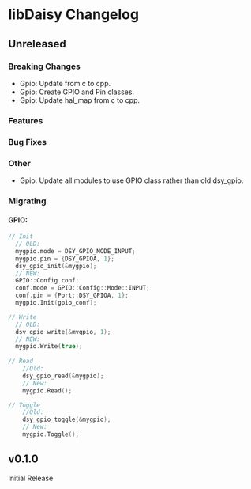 # libDaisy Changelog

## Unreleased

### Breaking Changes
- Gpio: Update from c to cpp.
- Gpio: Create GPIO and Pin classes.
- Gpio: Update hal_map from c to cpp.

### Features

### Bug Fixes
### Other
- Gpio: Update all modules to use GPIO class rather than old dsy_gpio.

### Migrating

#### GPIO:
``` c++
// Init
  // OLD:
  mygpio.mode = DSY_GPIO_MODE_INPUT;
  mygpio.pin = {DSY_GPIOA, 1};
  dsy_gpio_init(&mygpio);
  // NEW: 
  GPIO::Config conf;
  conf.mode = GPIO::Config::Mode::INPUT;
  conf.pin = {Port::DSY_GPIOA, 1};
  mygpio.Init(gpio_conf);

// Write
  // OLD:
  dsy_gpio_write(&mygpio, 1);
  // NEW:
  mygpio.Write(true);
  
// Read
    //Old:
    dsy_gpio_read(&mygpio);
    // New:
    mygpio.Read();

// Toggle
    //Old:
    dsy_gpio_toggle(&mygpio);
    // New:
    mygpio.Toggle();
```

## v0.1.0

Initial Release

